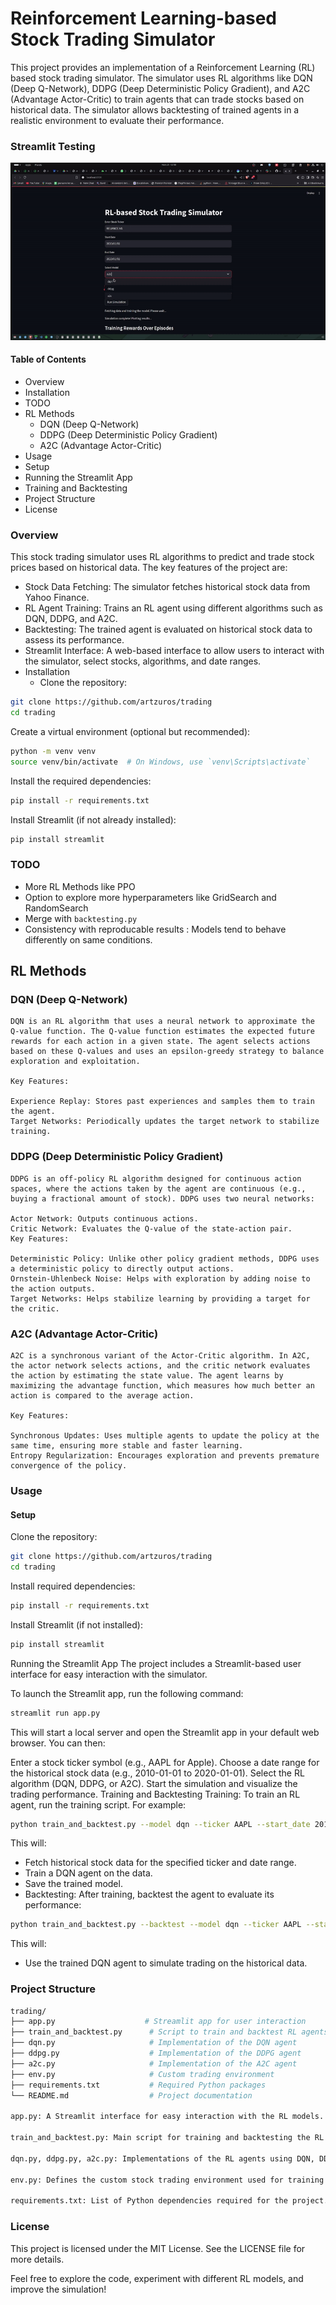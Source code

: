 # Reinforcement Learning-based Stock Trading Simulator
This project provides an implementation of a Reinforcement Learning (RL) based stock trading simulator. The simulator uses RL algorithms like DQN (Deep Q-Network), DDPG (Deep Deterministic Policy Gradient), and A2C (Advantage Actor-Critic) to train agents that can trade stocks based on historical data. The simulator allows backtesting of trained agents in a realistic environment to evaluate their performance.

### Streamlit Testing

![alt text](media/streamlitpoc.gif)

#### Table of Contents
- Overview
- Installation
- TODO
- RL Methods
    - DQN (Deep Q-Network)
    - DDPG (Deep Deterministic Policy Gradient)
    - A2C (Advantage Actor-Critic)
- Usage
- Setup
- Running the Streamlit App
- Training and Backtesting
- Project Structure
- License


### Overview
This stock trading simulator uses RL algorithms to predict and trade stock prices based on historical data. The key features of the project are:

- Stock Data Fetching: The simulator fetches historical stock data from Yahoo Finance.
- RL Agent Training: Trains an RL agent using different algorithms such as DQN, DDPG, and A2C.
- Backtesting: The trained agent is evaluated on historical stock data to assess its performance.
- Streamlit Interface: A web-based interface to allow users to interact with the simulator, select stocks, algorithms, and date ranges.
- Installation
    - Clone the repository:

```bash
git clone https://github.com/artzuros/trading
cd trading
```

Create a virtual environment (optional but recommended):

```bash
python -m venv venv
source venv/bin/activate  # On Windows, use `venv\Scripts\activate`
```

Install the required dependencies:

```bash
pip install -r requirements.txt
```
Install Streamlit (if not already installed):

```bash
pip install streamlit
```

### TODO
- More RL Methods like PPO
- Option to explore more hyperparameters like GridSearch and RandomSearch
- Merge with `backtesting.py`
- Consistency with reproducable results : Models tend to behave differently on same conditions.



## RL Methods
### DQN (Deep Q-Network)
    DQN is an RL algorithm that uses a neural network to approximate the Q-value function. The Q-value function estimates the expected future rewards for each action in a given state. The agent selects actions based on these Q-values and uses an epsilon-greedy strategy to balance exploration and exploitation.

    Key Features:

    Experience Replay: Stores past experiences and samples them to train the agent.
    Target Networks: Periodically updates the target network to stabilize training.

### DDPG (Deep Deterministic Policy Gradient)
    DDPG is an off-policy RL algorithm designed for continuous action spaces, where the actions taken by the agent are continuous (e.g., buying a fractional amount of stock). DDPG uses two neural networks:

    Actor Network: Outputs continuous actions.
    Critic Network: Evaluates the Q-value of the state-action pair.
    Key Features:

    Deterministic Policy: Unlike other policy gradient methods, DDPG uses a deterministic policy to directly output actions.
    Ornstein-Uhlenbeck Noise: Helps with exploration by adding noise to the action outputs.
    Target Networks: Helps stabilize learning by providing a target for the critic.

### A2C (Advantage Actor-Critic)
    A2C is a synchronous variant of the Actor-Critic algorithm. In A2C, the actor network selects actions, and the critic network evaluates the action by estimating the state value. The agent learns by maximizing the advantage function, which measures how much better an action is compared to the average action.

    Key Features:

    Synchronous Updates: Uses multiple agents to update the policy at the same time, ensuring more stable and faster learning.
    Entropy Regularization: Encourages exploration and prevents premature convergence of the policy.


### Usage
#### Setup
Clone the repository:

```bash
git clone https://github.com/artzuros/trading
cd trading
```
Install required dependencies:

```bash
pip install -r requirements.txt
```
Install Streamlit (if not installed):

```bash
pip install streamlit
```
Running the Streamlit App
The project includes a Streamlit-based user interface for easy interaction with the simulator.

To launch the Streamlit app, run the following command:

```bash
streamlit run app.py
```
This will start a local server and open the Streamlit app in your default web browser. You can then:

Enter a stock ticker symbol (e.g., AAPL for Apple).
Choose a date range for the historical stock data (e.g., 2010-01-01 to 2020-01-01).
Select the RL algorithm (DQN, DDPG, or A2C).
Start the simulation and visualize the trading performance.
Training and Backtesting
Training: To train an RL agent, run the training script. For example:

```bash
python train_and_backtest.py --model dqn --ticker AAPL --start_date 2010-01-01 --end_date 2020-01-01
```
This will:

- Fetch historical stock data for the specified ticker and date range.
- Train a DQN agent on the data.
- Save the trained model.
- Backtesting: After training, backtest the agent to evaluate its performance:

```bash
python train_and_backtest.py --backtest --model dqn --ticker AAPL --start_date 2010-01-01 --end_date 2020-01-01
```

This will:

- Use the trained DQN agent to simulate trading on the historical data.
<!-- - Provide performance metrics such as total return, Sharpe ratio, and drawdown. -->

### Project Structure
```bash
trading/
├── app.py                    # Streamlit app for user interaction
├── train_and_backtest.py      # Script to train and backtest RL agents
├── dqn.py                     # Implementation of the DQN agent
├── ddpg.py                    # Implementation of the DDPG agent
├── a2c.py                     # Implementation of the A2C agent
├── env.py                     # Custom trading environment
├── requirements.txt           # Required Python packages
└── README.md                  # Project documentation

app.py: A Streamlit interface for easy interaction with the RL models.

train_and_backtest.py: Main script for training and backtesting the RL agents.

dqn.py, ddpg.py, a2c.py: Implementations of the RL agents using DQN, DDPG, and A2C algorithms respectively.

env.py: Defines the custom stock trading environment used for training the agents.

requirements.txt: List of Python dependencies required for the project.
```

### License
This project is licensed under the MIT License. See the LICENSE file for more details.

Feel free to explore the code, experiment with different RL models, and improve the simulation!
